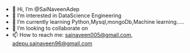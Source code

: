 - 👋 Hi, I’m @SaiNaveenAdep
- 👀 I’m interested in DataScience Engineering
- 🌱 I’m currently learning Python,Mysql,mongoDb,Machine learning.....
- 💞️ I’m looking to collaborate on 
- 📫 How to reach me: sainaveen005@gmail.com, adepu.sainaveen96@gmail.com

<!---
SaiNaveenAdep/SaiNaveenAdep is a ✨ special ✨ repository because its `README.md` (this file) appears on your GitHub profile.
You can click the Preview link to take a look at your changes.
--->
